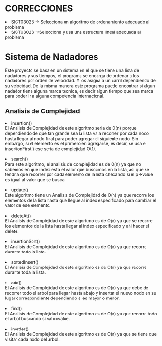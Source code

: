 <h1>CORRECCIONES</h1>
<li>SICT0302B   -> Selecciona un algoritmo de ordenamiento adecuado al problema</li>
<li>SICT0302B   ->Selecciona y usa una estructura lineal adecuada al problema</li>



<h1>Sistema de Nadadores</h1>

Este proyecto se basa en un sistema en el que se tiene una lista de nadadores y sus tiempos, el programa se encarga de ordenar a los nadadores por orden de velocidad. Y los asigna a un carril dependiendo de su velocidad. 
De la misma manera este programa puede encontrar si algun nadador tiene alguna marca tecnica, es decir algun tiempo que sea marca para poder ir a alguna competencia internacional. 

<h2>Analisis de Complejidad</h2>
<li>insertion()</li>
El Analisis de Complejidad de este algoritmo seria de O(n) porque dependiendo de que tan grande sea la lista va a recorrer por cada nodo hasta llegar al nodo final para poder agregar el siguiente nodo. Sin embargo, si el elemento es el primero en agregarse, es decir, se usa el insertionFirst() ese seria de complejidad O(1).
<br></br>

<li>search()</li>
Para este algoritmo, el analisis de complejidad es de O(n) ya que no sabemos en que index esta el valor que buscamos en la lista, asi que se tendria que recorrer por cada elemento de la lista checando si el p->value es igual al valor que se busca. 
<br></br>

<li>update()</li>
Este algoritmo tiene un Analisis de Complejidad de O(n) ya que recorre los elementos de la lista hasta que llegue al index especificado para cambiar el valor de ese elemento.
<br></br>

<li>deleteAt()</li>
El Analisis de Complejidad de este algoritmo es de O(n) ya que se recorre los elementos de la lista hasta llegar al index especificado y ahi hacer el delete. 
<br></br>

<li>insertionSort()</li>
El Analisis de Complejidad de este algoritmo es de O(n) ya que recorre durante toda la lista. 
<br></br>

<li>sortedInsert()</li>
El Analisis de Complejidad de este algoritmo es de O(n) ya que recorre durante toda la lista. 
<br></br>

<li>add()</li>
El Analisis de Complejidad de este algoritmo es de O(n) ya que debe de recorrer todo el arbol para llegar hasta abajo y insertar el nuevo nodo en su lugar correspondiente dependiendo si es mayor o menor.
<br></br>

<li>find()</li>
El Analisis de Complejidad de este algoritmo es de O(n) ya que recorre todo el arbol buscando si val==value.
<br></br>

<li>inorder()</li>
El Analisis de Complejidad de este algoritmo es de O(n) ya que se tiene que visitar cada nodo del arbol. 
